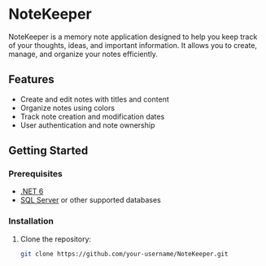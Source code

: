 # NoteKeeper

NoteKeeper is a memory note application designed to help you keep track of your thoughts, ideas, and important information. It allows you to create, manage, and organize your notes efficiently.

## Features

- Create and edit notes with titles and content
- Organize notes using colors
- Track note creation and modification dates
- User authentication and note ownership

## Getting Started

### Prerequisites

- [.NET 6](https://dotnet.microsoft.com/download/dotnet/8.0)
- [SQL Server](https://www.microsoft.com/en-us/sql-server/sql-server-downloads) or other supported databases

### Installation

1. Clone the repository:
   ```sh
   git clone https://github.com/your-username/NoteKeeper.git
